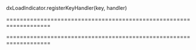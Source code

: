 <!--id-->dxLoadIndicator.registerKeyHandler(key, handler)<!--/id-->
===================================================================
<!--hidden--><!--/hidden-->
===================================================================


